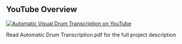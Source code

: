 
## YouTube Overview
[![Automatic Visual Drum Transcription on YouTube](http://img.youtube.com/vi/1YUW8J0wDRQ/0.jpg)](http://www.youtube.com/watch?v=1YUW8J0wDRQ "Automatic Visual Drum Transcription on YouTube")



Read Automatic Drum Transcription.pdf for the full project description
